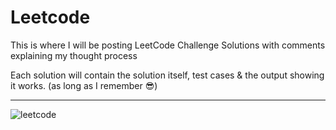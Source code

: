 # Leetcode

This is where I will be posting LeetCode Challenge Solutions with comments explaining my thought process

Each solution will contain the solution itself, test cases & the output showing it works. (as long as I remember :sunglasses:)

__________________

![leetcode](https://user-images.githubusercontent.com/91184284/236377583-a4b5b33f-804a-431a-afd0-53a825414616.gif)

